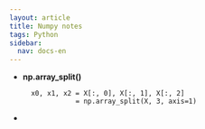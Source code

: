 ```yaml
---
layout: article
title: Numpy notes
tags: Python
sidebar:
  nav: docs-en
---
```


- **np.array_split()**

        x0, x1, x2 = X[:, 0], X[:, 1], X[:, 2]
                   = np.array_split(X, 3, axis=1)

- 
